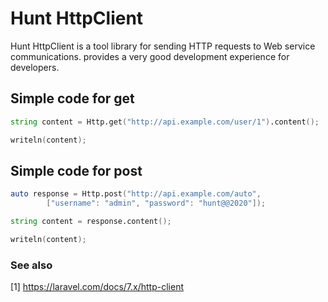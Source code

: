 # Hunt HttpClient
Hunt HttpClient is a tool library for sending HTTP requests to Web service communications. provides a very good development experience for developers.

## Simple code for get
```D
string content = Http.get("http://api.example.com/user/1").content();

writeln(content);
```

## Simple  code for post
```D
auto response = Http.post("http://api.example.com/auto",
        ["username": "admin", "password": "hunt@@2020"]);

string content = response.content();

writeln(content);
```

### See also
[1] https://laravel.com/docs/7.x/http-client
